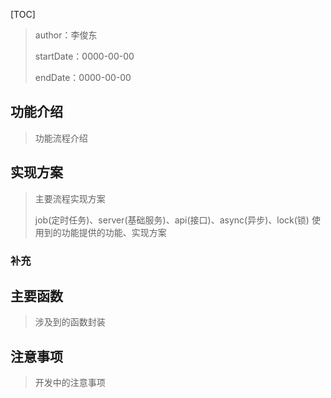 [TOC]

>author：李俊东
>
>startDate：0000-00-00
>
>endDate：0000-00-00

## 功能介绍

> 功能流程介绍

## 实现方案

> 主要流程实现方案
>
> job(定时任务)、server(基础服务)、api(接口)、async(异步)、lock(锁) 使用到的功能提供的功能、实现方案



### 补充



## 主要函数

> 涉及到的函数封装



## 注意事项

> 开发中的注意事项